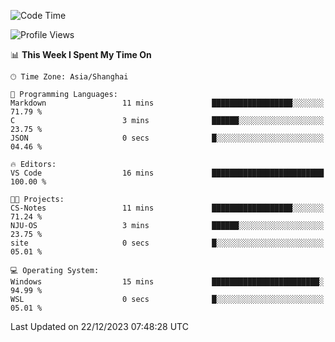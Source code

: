 <!--START_SECTION:waka-->
![Code Time](http://img.shields.io/badge/Code%20Time-1%2C432%20hrs%2049%20mins-blue)

![Profile Views](http://img.shields.io/badge/Profile%20Views-1-blue)

📊 **This Week I Spent My Time On** 

```text
🕑︎ Time Zone: Asia/Shanghai

💬 Programming Languages: 
Markdown                 11 mins             ██████████████████░░░░░░░   71.79 % 
C                        3 mins              ██████░░░░░░░░░░░░░░░░░░░   23.75 % 
JSON                     0 secs              █░░░░░░░░░░░░░░░░░░░░░░░░   04.46 % 

🔥 Editors: 
VS Code                  16 mins             █████████████████████████   100.00 % 

🐱‍💻 Projects: 
CS-Notes                 11 mins             ██████████████████░░░░░░░   71.24 % 
NJU-OS                   3 mins              ██████░░░░░░░░░░░░░░░░░░░   23.75 % 
site                     0 secs              █░░░░░░░░░░░░░░░░░░░░░░░░   05.01 % 

💻 Operating System: 
Windows                  15 mins             ████████████████████████░   94.99 % 
WSL                      0 secs              █░░░░░░░░░░░░░░░░░░░░░░░░   05.01 % 
```


 Last Updated on 22/12/2023 07:48:28 UTC
<!--END_SECTION:waka-->